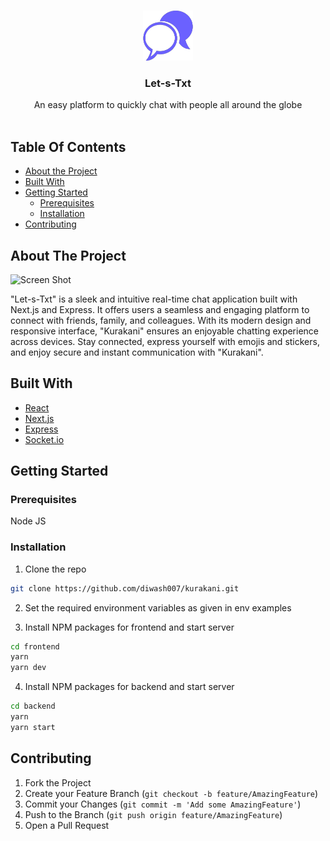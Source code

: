 <br/>
<p align="center">
  <a href="https://kura-kani.vercel.app">
    <img src="frontend/public/images/logo.png" alt="Logo" width="80" height="80">
  </a>

  <h3 align="center">Let-s-Txt</h3>

  <p align="center">
    An easy platform to quickly chat with people all around the globe
    <br/>
    <br/>
  </p>
</p>

## Table Of Contents

- [About the Project](#about-the-project)
- [Built With](#built-with)
- [Getting Started](#getting-started)
  - [Prerequisites](#prerequisites)
  - [Installation](#installation)
- [Contributing](#contributing)

## About The Project

![Screen Shot](docs/images/screenshot.png)

"Let-s-Txt" is a sleek and intuitive real-time chat application built with Next.js and Express. It offers users a seamless and engaging platform to connect with friends, family, and colleagues. With its modern design and responsive interface, "Kurakani" ensures an enjoyable chatting experience across devices. Stay connected, express yourself with emojis and stickers, and enjoy secure and instant communication with "Kurakani".

## Built With

- [React](https://react.dev/)
- [Next.js](https://nextjs.org/)
- [Express](https://expressjs.com/)
- [Socket.io](https://www.npmjs.com/package/socket.io)

## Getting Started

### Prerequisites

Node JS

### Installation

1. Clone the repo

```sh
git clone https://github.com/diwash007/kurakani.git

```

2. Set the required environment variables as given in env examples

3. Install NPM packages for frontend and start server

```sh
cd frontend
yarn
yarn dev
```

4. Install NPM packages for backend and start server

```sh
cd backend
yarn
yarn start
```

## Contributing

1. Fork the Project
2. Create your Feature Branch (`git checkout -b feature/AmazingFeature`)
3. Commit your Changes (`git commit -m 'Add some AmazingFeature'`)
4. Push to the Branch (`git push origin feature/AmazingFeature`)
5. Open a Pull Request
